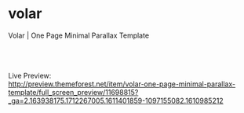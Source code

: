 # volar
Volar | One Page Minimal Parallax Template



<br><br><br>
Live Preview:<br>
http://preview.themeforest.net/item/volar-one-page-minimal-parallax-template/full_screen_preview/11698815?_ga=2.163938175.1712267005.1611401859-1097155082.1610985212
